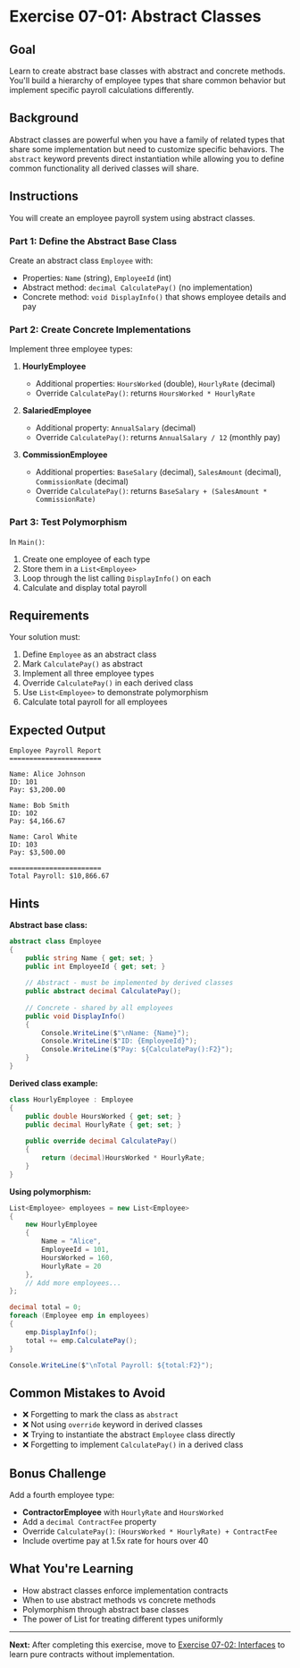 # Exercise 07-01: Abstract Classes

## Goal

Learn to create abstract base classes with abstract and concrete methods. You'll build a hierarchy of employee types that share common behavior but implement specific payroll calculations differently.

## Background

Abstract classes are powerful when you have a family of related types that share some implementation but need to customize specific behaviors. The `abstract` keyword prevents direct instantiation while allowing you to define common functionality all derived classes will share.

## Instructions

You will create an employee payroll system using abstract classes.

### Part 1: Define the Abstract Base Class

Create an abstract class `Employee` with:
- Properties: `Name` (string), `EmployeeId` (int)
- Abstract method: `decimal CalculatePay()` (no implementation)
- Concrete method: `void DisplayInfo()` that shows employee details and pay

### Part 2: Create Concrete Implementations

Implement three employee types:

1. **HourlyEmployee**
   - Additional properties: `HoursWorked` (double), `HourlyRate` (decimal)
   - Override `CalculatePay()`: returns `HoursWorked * HourlyRate`

2. **SalariedEmployee**
   - Additional property: `AnnualSalary` (decimal)
   - Override `CalculatePay()`: returns `AnnualSalary / 12` (monthly pay)

3. **CommissionEmployee**
   - Additional properties: `BaseSalary` (decimal), `SalesAmount` (decimal), `CommissionRate` (decimal)
   - Override `CalculatePay()`: returns `BaseSalary + (SalesAmount * CommissionRate)`

### Part 3: Test Polymorphism

In `Main()`:
1. Create one employee of each type
2. Store them in a `List<Employee>`
3. Loop through the list calling `DisplayInfo()` on each
4. Calculate and display total payroll

## Requirements

Your solution must:
1. Define `Employee` as an abstract class
2. Mark `CalculatePay()` as abstract
3. Implement all three employee types
4. Override `CalculatePay()` in each derived class
5. Use `List<Employee>` to demonstrate polymorphism
6. Calculate total payroll for all employees

## Expected Output

```
Employee Payroll Report
=======================

Name: Alice Johnson
ID: 101
Pay: $3,200.00

Name: Bob Smith
ID: 102
Pay: $4,166.67

Name: Carol White
ID: 103
Pay: $3,500.00

=======================
Total Payroll: $10,866.67
```

## Hints

**Abstract base class:**
```csharp
abstract class Employee
{
    public string Name { get; set; }
    public int EmployeeId { get; set; }
    
    // Abstract - must be implemented by derived classes
    public abstract decimal CalculatePay();
    
    // Concrete - shared by all employees
    public void DisplayInfo()
    {
        Console.WriteLine($"\nName: {Name}");
        Console.WriteLine($"ID: {EmployeeId}");
        Console.WriteLine($"Pay: ${CalculatePay():F2}");
    }
}
```

**Derived class example:**
```csharp
class HourlyEmployee : Employee
{
    public double HoursWorked { get; set; }
    public decimal HourlyRate { get; set; }
    
    public override decimal CalculatePay()
    {
        return (decimal)HoursWorked * HourlyRate;
    }
}
```

**Using polymorphism:**
```csharp
List<Employee> employees = new List<Employee>
{
    new HourlyEmployee 
    { 
        Name = "Alice", 
        EmployeeId = 101,
        HoursWorked = 160,
        HourlyRate = 20
    },
    // Add more employees...
};

decimal total = 0;
foreach (Employee emp in employees)
{
    emp.DisplayInfo();
    total += emp.CalculatePay();
}

Console.WriteLine($"\nTotal Payroll: ${total:F2}");
```

## Common Mistakes to Avoid

- ❌ Forgetting to mark the class as `abstract`
- ❌ Not using `override` keyword in derived classes
- ❌ Trying to instantiate the abstract `Employee` class directly
- ❌ Forgetting to implement `CalculatePay()` in a derived class

## Bonus Challenge

Add a fourth employee type:
- **ContractorEmployee** with `HourlyRate` and `HoursWorked`
- Add a `decimal ContractFee` property
- Override `CalculatePay()`: `(HoursWorked * HourlyRate) + ContractFee`
- Include overtime pay at 1.5x rate for hours over 40

## What You're Learning

- How abstract classes enforce implementation contracts
- When to use abstract methods vs concrete methods
- Polymorphism through abstract base classes
- The power of List<BaseType> for treating different types uniformly

---

**Next:** After completing this exercise, move to [Exercise 07-02: Interfaces](../02-interfaces/) to learn pure contracts without implementation.
